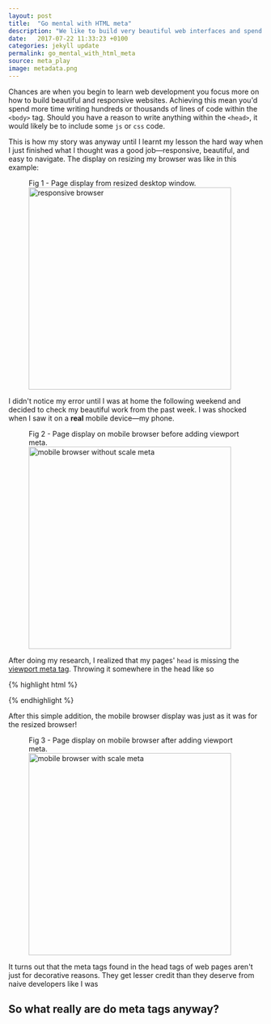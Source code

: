 ```yaml
---
layout: post
title:  "Go mental with HTML meta"
description: "We like to build very beautiful web interfaces and spend all our time making everything inside the <body> beautiful. Why do we neglect the <head>?"
date:   2017-07-22 11:33:23 +0100
categories: jekyll update
permalink: go_mental_with_html_meta
source: meta_play
image: metadata.png
---
```


Chances are when you begin to learn web development you focus more on how to 
build beautiful and responsive websites. Achieving this mean you'd spend more 
time writing hundreds or thousands of lines of code within the `<body>` tag. 
Should you have a reason to write anything within the `<head>`, it would likely be 
to include some `js` or `css` code.

This is how my story was anyway until I learnt my lesson the hard way when I 
just finished what I thought was a good job—responsive, beautiful, and easy to 
navigate. The display on resizing my browser was like in this example:

<figure class="desc-img">
  <figcaption>Fig 1 - Page display from resized desktop window.</figcaption>
  <img src="{{site.url}}/assets/images/responsive_browser.png" width="400" alt="responsive browser"/>
</figure>

I didn't notice my error until I was at home the following weekend and decided
to check my beautiful work from the past week. I was shocked when I saw it on a 
**real** mobile device—my phone.

<figure class="desc-img">
  <figcaption>Fig 2 - Page display on mobile browser before adding viewport meta.</figcaption>
  <img src="{{site.url}}/assets/images/no_scale_meta.png" width="400" alt="mobile browser without scale meta"/>
</figure>

After doing my research, I realized that my pages' `head` is missing the 
<a href="https://developer.mozilla.org/en/docs/Mozilla/Mobile/Viewport_meta_tag"
 target="_blank">
viewport meta tag</a>. Throwing it somewhere in the head like so 

{% highlight html %}
  <!DOCTYPE html>
  <html>
    <head>
      <meta name="viewport" content="width=device-width, initial-scale=1">
      <title>My Blog</title>
    </head>
{% endhighlight %}

After this simple addition, the mobile browser display was just as it was for the resized browser!

<figure class="desc-img">
  <figcaption>Fig 3 - Page display on mobile browser after adding viewport meta.</figcaption>
  <img src="{{site.url}}/assets/images/scale_meta.png" width="400" alt="mobile browser with scale meta"/>
</figure>

It turns out that the meta tags found in the head tags of web pages aren't just 
for decorative reasons. They get lesser credit than they deserve from naive 
developers like I was

## So what really are do meta tags anyway?
